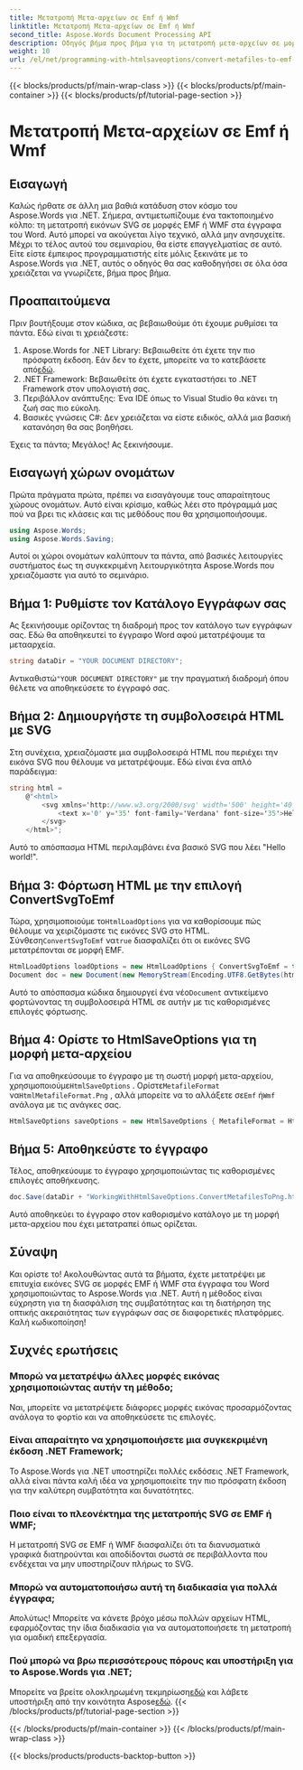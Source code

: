 ```yaml
---
title: Μετατροπή Μετα-αρχείων σε Emf ή Wmf
linktitle: Μετατροπή Μετα-αρχείων σε Emf ή Wmf
second_title: Aspose.Words Document Processing API
description: Οδηγός βήμα προς βήμα για τη μετατροπή μετα-αρχείων σε μορφές EMF ή WMF κατά τη μετατροπή ενός εγγράφου σε HTML με το Aspose.Words για .NET.
weight: 10
url: /el/net/programming-with-htmlsaveoptions/convert-metafiles-to-emf-or-wmf/
---
```


{{< blocks/products/pf/main-wrap-class >}}
{{< blocks/products/pf/main-container >}}
{{< blocks/products/pf/tutorial-page-section >}}

# Μετατροπή Μετα-αρχείων σε Emf ή Wmf

## Εισαγωγή

Καλώς ήρθατε σε άλλη μια βαθιά κατάδυση στον κόσμο του Aspose.Words για .NET. Σήμερα, αντιμετωπίζουμε ένα τακτοποιημένο κόλπο: τη μετατροπή εικόνων SVG σε μορφές EMF ή WMF στα έγγραφα του Word. Αυτό μπορεί να ακούγεται λίγο τεχνικό, αλλά μην ανησυχείτε. Μέχρι το τέλος αυτού του σεμιναρίου, θα είστε επαγγελματίας σε αυτό. Είτε είστε έμπειρος προγραμματιστής είτε μόλις ξεκινάτε με το Aspose.Words για .NET, αυτός ο οδηγός θα σας καθοδηγήσει σε όλα όσα χρειάζεται να γνωρίζετε, βήμα προς βήμα.

## Προαπαιτούμενα

Πριν βουτήξουμε στον κώδικα, ας βεβαιωθούμε ότι έχουμε ρυθμίσει τα πάντα. Εδώ είναι τι χρειάζεστε:

1.  Aspose.Words for .NET Library: Βεβαιωθείτε ότι έχετε την πιο πρόσφατη έκδοση. Εάν δεν το έχετε, μπορείτε να το κατεβάσετε από[εδώ](https://releases.aspose.com/words/net/).
2. .NET Framework: Βεβαιωθείτε ότι έχετε εγκαταστήσει το .NET Framework στον υπολογιστή σας.
3. Περιβάλλον ανάπτυξης: Ένα IDE όπως το Visual Studio θα κάνει τη ζωή σας πιο εύκολη.
4. Βασικές γνώσεις C#: Δεν χρειάζεται να είστε ειδικός, αλλά μια βασική κατανόηση θα σας βοηθήσει.

Έχεις τα πάντα; Μεγάλος! Ας ξεκινήσουμε.

## Εισαγωγή χώρων ονομάτων

Πρώτα πράγματα πρώτα, πρέπει να εισαγάγουμε τους απαραίτητους χώρους ονομάτων. Αυτό είναι κρίσιμο, καθώς λέει στο πρόγραμμά μας πού να βρει τις κλάσεις και τις μεθόδους που θα χρησιμοποιήσουμε.

```csharp
using Aspose.Words;
using Aspose.Words.Saving;
```

Αυτοί οι χώροι ονομάτων καλύπτουν τα πάντα, από βασικές λειτουργίες συστήματος έως τη συγκεκριμένη λειτουργικότητα Aspose.Words που χρειαζόμαστε για αυτό το σεμινάριο.

## Βήμα 1: Ρυθμίστε τον Κατάλογο Εγγράφων σας

Ας ξεκινήσουμε ορίζοντας τη διαδρομή προς τον κατάλογο των εγγράφων σας. Εδώ θα αποθηκευτεί το έγγραφο Word αφού μετατρέψουμε τα μετααρχεία.

```csharp
string dataDir = "YOUR DOCUMENT DIRECTORY";
```

 Αντικαθιστώ`"YOUR DOCUMENT DIRECTORY"` με την πραγματική διαδρομή όπου θέλετε να αποθηκεύσετε το έγγραφό σας.

## Βήμα 2: Δημιουργήστε τη συμβολοσειρά HTML με SVG

Στη συνέχεια, χρειαζόμαστε μια συμβολοσειρά HTML που περιέχει την εικόνα SVG που θέλουμε να μετατρέψουμε. Εδώ είναι ένα απλό παράδειγμα:

```csharp
string html = 
    @"<html>
        <svg xmlns='http://www.w3.org/2000/svg' width='500' height='40' viewBox='0 0 500 40'>
            <text x='0' y='35' font-family='Verdana' font-size='35'>Hello world!</text>
        </svg>
    </html>";
```

Αυτό το απόσπασμα HTML περιλαμβάνει ένα βασικό SVG που λέει "Hello world!".

## Βήμα 3: Φόρτωση HTML με την επιλογή ConvertSvgToEmf

 Τώρα, χρησιμοποιούμε το`HtmlLoadOptions` για να καθορίσουμε πώς θέλουμε να χειριζόμαστε τις εικόνες SVG στο HTML. Σύνθεση`ConvertSvgToEmf` να`true` διασφαλίζει ότι οι εικόνες SVG μετατρέπονται σε μορφή EMF.

```csharp
HtmlLoadOptions loadOptions = new HtmlLoadOptions { ConvertSvgToEmf = true };
Document doc = new Document(new MemoryStream(Encoding.UTF8.GetBytes(html)), loadOptions);
```

 Αυτό το απόσπασμα κώδικα δημιουργεί ένα νέο`Document` αντικείμενο φορτώνοντας τη συμβολοσειρά HTML σε αυτήν με τις καθορισμένες επιλογές φόρτωσης.

## Βήμα 4: Ορίστε το HtmlSaveOptions για τη μορφή μετα-αρχείου

 Για να αποθηκεύσουμε το έγγραφο με τη σωστή μορφή μετα-αρχείου, χρησιμοποιούμε`HtmlSaveOptions` . Ορίστε`MetafileFormat` να`HtmlMetafileFormat.Png` , αλλά μπορείτε να το αλλάξετε σε`Emf` ή`Wmf` ανάλογα με τις ανάγκες σας.

```csharp
HtmlSaveOptions saveOptions = new HtmlSaveOptions { MetafileFormat = HtmlMetafileFormat.Png };
```

## Βήμα 5: Αποθηκεύστε το έγγραφο

Τέλος, αποθηκεύουμε το έγγραφο χρησιμοποιώντας τις καθορισμένες επιλογές αποθήκευσης.

```csharp
doc.Save(dataDir + "WorkingWithHtmlSaveOptions.ConvertMetafilesToPng.html", saveOptions);
```

Αυτό αποθηκεύει το έγγραφο στον καθορισμένο κατάλογο με τη μορφή μετα-αρχείου που έχει μετατραπεί όπως ορίζεται.

## Σύναψη

Και ορίστε το! Ακολουθώντας αυτά τα βήματα, έχετε μετατρέψει με επιτυχία εικόνες SVG σε μορφές EMF ή WMF στα έγγραφα του Word χρησιμοποιώντας το Aspose.Words για .NET. Αυτή η μέθοδος είναι εύχρηστη για τη διασφάλιση της συμβατότητας και τη διατήρηση της οπτικής ακεραιότητας των εγγράφων σας σε διαφορετικές πλατφόρμες. Καλή κωδικοποίηση!

## Συχνές ερωτήσεις

### Μπορώ να μετατρέψω άλλες μορφές εικόνας χρησιμοποιώντας αυτήν τη μέθοδο;
Ναι, μπορείτε να μετατρέψετε διάφορες μορφές εικόνας προσαρμόζοντας ανάλογα το φορτίο και να αποθηκεύσετε τις επιλογές.

### Είναι απαραίτητο να χρησιμοποιήσετε μια συγκεκριμένη έκδοση .NET Framework;
Το Aspose.Words για .NET υποστηρίζει πολλές εκδόσεις .NET Framework, αλλά είναι πάντα καλή ιδέα να χρησιμοποιείτε την πιο πρόσφατη έκδοση για την καλύτερη συμβατότητα και δυνατότητες.

### Ποιο είναι το πλεονέκτημα της μετατροπής SVG σε EMF ή WMF;
Η μετατροπή SVG σε EMF ή WMF διασφαλίζει ότι τα διανυσματικά γραφικά διατηρούνται και αποδίδονται σωστά σε περιβάλλοντα που ενδέχεται να μην υποστηρίζουν πλήρως το SVG.

### Μπορώ να αυτοματοποιήσω αυτή τη διαδικασία για πολλά έγγραφα;
Απολύτως! Μπορείτε να κάνετε βρόχο μέσω πολλών αρχείων HTML, εφαρμόζοντας την ίδια διαδικασία για να αυτοματοποιήσετε τη μετατροπή για ομαδική επεξεργασία.

### Πού μπορώ να βρω περισσότερους πόρους και υποστήριξη για το Aspose.Words για .NET;
 Μπορείτε να βρείτε ολοκληρωμένη τεκμηρίωση[εδώ](https://reference.aspose.com/words/net/) και λάβετε υποστήριξη από την κοινότητα Aspose[εδώ](https://forum.aspose.com/c/words/8).
{{< /blocks/products/pf/tutorial-page-section >}}

{{< /blocks/products/pf/main-container >}}
{{< /blocks/products/pf/main-wrap-class >}}

{{< blocks/products/products-backtop-button >}}
